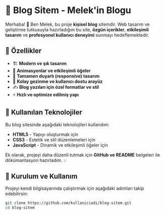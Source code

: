 # 📝 Blog Sitem - Melek'in Blogu

Merhaba! 👋 Ben Melek, bu proje **kişisel blog** sitemdir. Web tasarım ve geliştirme tutkusuyla hazırladığım bu site, **özgün içerikler**, **etkileşimli tasarım** ve **profesyonel kullanıcı deneyimi** sunmayı hedeflemektedir.

## 🚀 Özellikler
- 🏗️ **Modern ve şık tasarım**
- 🎨 **Animasyonlar ve etkileşimli öğeler**
- 📱 **Tamamen duyarlı (responsive) tasarım**
- 🔗 **Kolay gezinme ve kullanıcı dostu arayüz**
- ✍️ **Blog yazıları için özel formatlar ve stil**
- ⚡ **Hızlı ve optimize edilmiş yapı**

## 📌 Kullanılan Teknolojiler
Bu blog sitesinde aşağıdaki teknolojileri kullandım:
- **HTML5** - Yapıyı oluşturmak için
- **CSS3** - Estetik ve stil düzenlemeleri için
- **JavaScript** - Dinamik ve etkileşimli öğeler için

Ek olarak, projeyi daha düzenli tutmak için **GitHub ve README** belgeleri ile dökümantasyon hazırladım. 💡

## 🎯 Kurulum ve Kullanım
Projeyi kendi bilgisayarında çalıştırmak için aşağıdaki adımları takip edebilirsin:

```bash
git clone https://github.com/kullaniciadi/blog-sitem.git
cd blog-sitem
